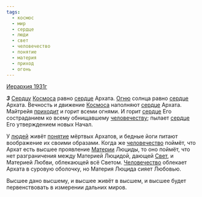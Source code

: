 ```yaml
---
tags:
  - космос
  - мир
  - сердце
  - люди
  - свет
  - человечество
  - понятие
  - материя
  - приход
  - огонь
---
```


[Иерархия 1931г](/agni/1931)

___3___
[Сердцу](/tag/#[сердце](/tag/#сердце)) [Космоса](/tag/#космос) равно [сердце](/tag/#сердце) Архата. [Огню](/tag/#огонь) солнца равно [сердце](/tag/#сердце) Архата. Вечность и движение [Космоса](/tag/#космос) наполняют [сердце](/tag/#сердце) Архата. Майтрейя [приходит](/tag/#приход) и горит всеми огнями. И горит [сердце](/tag/#сердце) Его состраданием ко всему обнищавшему [человечеству](/tag/#[человечество](/tag/#человечество)); пылает [сердце](/tag/#сердце) Его утверждением новых Начал.   

У [людей](/tag/#люди) живёт [понятие](/tag/#понятие) мёртвых Архатов, и бедные йоги питают воображение их своими образами. Когда же [человечество](/tag/#человечество) поймёт, что Архат есть высшее проявление [Материи](/tag/#материя) Люциды, то оно поймёт, что нет разграничения между Материей Люцидой, дающей [Свет](/tag/#свет), и Материей Любви, облекающей всё Светом. [Человечество](/tag/#человечество) облекает Архата в суровую оболочку, но Материя Люцида сияет Любовью.   

Высшее дано высшему, и высшее живёт в высшем, и высшее будет первенствовать в измерении дальних миров.   

